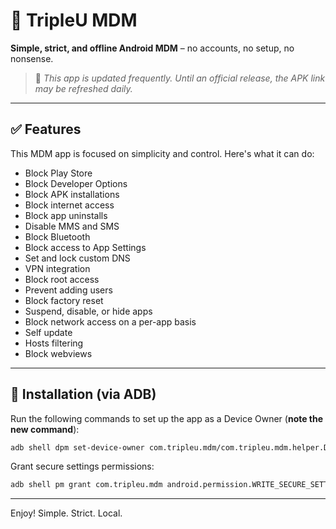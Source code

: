 
# 📱 TripleU MDM

**Simple, strict, and offline Android MDM** – no accounts, no setup, no nonsense.

> 🔄 *This app is updated frequently. Until an official release, the APK link may be refreshed daily.*

---

## ✅ Features

This MDM app is focused on simplicity and control. Here's what it can do:

* Block Play Store
* Block Developer Options
* Block APK installations
* Block internet access
* Block app uninstalls
* Disable MMS and SMS
* Block Bluetooth
* Block access to App Settings
* Set and lock custom DNS
* VPN integration
* Block root access
* Prevent adding users
* Block factory reset
* Suspend, disable, or hide apps
* Block network access on a per-app basis
* Self update
* Hosts filtering
* Block webviews
---

## 🔧 Installation (via ADB)

Run the following commands to set up the app as a Device Owner (**note the new command**):

```bash
adb shell dpm set-device-owner com.tripleu.mdm/com.tripleu.mdm.helper.DeviceAdminReceiver
```

Grant secure settings permissions:

```bash
adb shell pm grant com.tripleu.mdm android.permission.WRITE_SECURE_SETTINGS
```

---

Enjoy!
Simple. Strict. Local.

